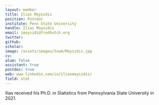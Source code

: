 ```yaml
---
layout: member
title: Ilias Moysidis
position: Postdoc 
institute: Penn State University
handle: Ilias Moysidis
email: imoysidi@fredhutch.org
twitter: 
github:  
scholar:  
image: /assets/images/team/Moysidis.jpg
cv: 
alum: false
assistant: true
postdoc: true
web: www.linkedin.com/in/iliasmoysidis/
field: stat
---
```


Ilias received his Ph.D. in Statistics from Pennsylvania State University in 2021. 



